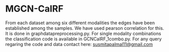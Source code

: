# MGCN-CalRF
From each dataset among six different modalities the edges have been established among the samples. We have used pearson correlation for this. It is done in graphdatapreprocessing.py.
For single modality combinations the classification code is available in GCNCalRF_1combo.py. For any query regaring the code and data contact here: susmitapalmal11@gmail.com
